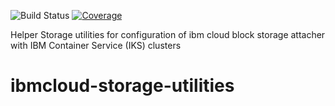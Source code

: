 ![Build Status](https://travis-ci.com/IBM/ibmcloud-storage-utilities.svg?branch=master)
[![Coverage](https://pages.github.com/IBM/ibmcloud-storage-utilities/coverage/master/badge.svg)](https://pages.github.com/IBM/ibmcloud-storage-utilities/coverage/master/cover.html)

Helper Storage utilities for configuration of ibm cloud block storage attacher with IBM Container Service (IKS) clusters
# ibmcloud-storage-utilities

